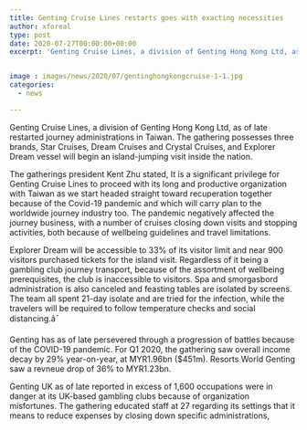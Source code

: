 ```yaml
---
title: Genting Cruise Lines restarts goes with exacting necessities
author: xforeal 
type: post
date: 2020-07-27T00:00:00+00:00
excerpt: 'Genting Cruise Lines, a division of Genting Hong Kong Ltd, as of late restarted journey benefits in Taiwan '


image : images/news/2020/07/gentinghongkongcruise-1-1.jpg
categories:
  - news

---
```

<span data-contrast="auto">Genting Cruise Lines, a division of Genting Hong Kong Ltd, as of late restarted journey administrations in Taiwan. The gathering possesses three brands, Star Cruises, Dream Cruises and Crystal Cruises, and Explorer Dream vessel will begin an island-jumping visit inside the nation. </span>

<span data-contrast="auto">The gatherings president Kent Zhu stated, It is a significant privilege for Genting Cruise Lines to proceed with its long and productive organization with Taiwan as we start headed straight toward recuperation together because of the Covid-19 pandemic and which will carry plan to the worldwide journey industry too. The pandemic negatively affected the journey business, with </span><span data-contrast="auto">a number of </span><span data-contrast="auto">cruises closing down visits and stopping activities, both because of wellbeing guidelines and travel limitations. </span><span data-ccp-props='{"134233117":true,"134233118":true,"201341983":0,"335559739":200,"335559740":240}' />

<span data-contrast="auto">Explorer Dream will be accessible to 33% of its visitor limit and near 900 visitors purchased tickets for the island visit. Regardless of it being a gambling club journey transport, because of the assortment of wellbeing prerequisites, the club is inaccessible to visitors. Spa and smorgasbord administration </span><span data-contrast="auto">is </span><span data-contrast="auto">also </span><span data-contrast="auto">canceled </span><span data-contrast="auto">and feasting tables are isolated by screens. The team all spent 21-day isolate and are tried for the infection, while the travelers will be required to follow temperature checks and social distancing.â¯ </span><span data-ccp-props='{"134233117":true,"134233118":true,"201341983":0,"335559739":200,"335559740":240}' />

Genting has as of late persevered through a progression of battles because of the COVID-19 pandemic. For Q1 2020, the gathering saw overall income decay by 29&percnt; year-on-year, at MYR1.96bn ($451m). Resorts World Genting saw a revneue drop of 36&percnt; to MYR1.23bn. 

Genting UK as of late reported in excess of 1,600 occupations were in danger at its UK-based gambling clubs because of organization misfortunes. The gathering educated staff at 27 regarding its settings that it means to reduce expenses by closing down specific administrations,